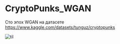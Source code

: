 # CryptoPunks_WGAN
Сто эпох WGAN на датасете https://www.kaggle.com/datasets/tunguz/cryptopunks 

![til](https://github.com/z01xy/CryptoPunks_WGAN/blob/main/панк.gif)
